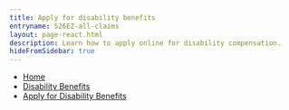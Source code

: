 ```yaml
---
title: Apply for disability benefits
entryname: 526EZ-all-claims
layout: page-react.html
description: Learn how to apply online for disability compensation.
hideFromSidebar: true
---
```

<div id="main">
  <nav aria-label="Breadcrumb" aria-live="polite" class="va-nav-breadcrumbs"
  id="va-breadcrumbs">
    <ul class="row va-nav-breadcrumbs-list columns" id="va-breadcrumbs-list">
      <li><a href="/">Home</a></li>
      <li><a href="/disability-benefits/">Disability Benefits</a></li>
      <li><a aria-current="page" href="/disability-benefits/apply/form-526-all-claims/">Apply for Disability Benefits</a></li>
    </ul>
  </nav>
</div>
